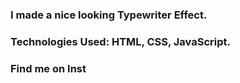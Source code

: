### I made a nice looking Typewriter Effect.

### Technologies Used: HTML, CSS, JavaScript.

### Find me on Inst